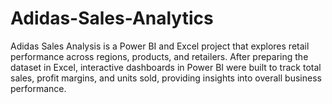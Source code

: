 # Adidas-Sales-Analytics
Adidas Sales Analysis is a Power BI and Excel project that explores retail performance across regions, products, and retailers. After preparing the dataset in Excel, interactive dashboards in Power BI were built to track total sales, profit margins, and units sold, providing insights into overall business performance.
